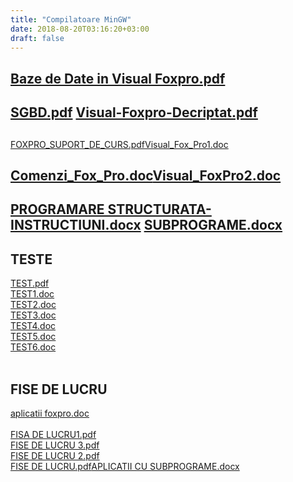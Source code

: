 ```yaml
---
title: "Compilatoare MinGW"
date: 2018-08-20T03:16:20+03:00
draft: false
---
```


<html>
  <head>
    <title>DomnulTudor - FOXPRO</title>
    <link rel="stylesheet" href="static/style.css" type="text/css" />
    <meta http-equiv="Content-Type" content="text/html;charset=utf-8" />
  </head>
  <body>
    <div class="wiki" id="content_view" style="display: block;">
<h2 id="toc0"> </h2>
 <h2 id="toc1"><a name="x-file:Baze de Date in Visual Foxpro.pdf"></a><a href="files/Baze%20de%20Date%20in%20Visual%20Foxpro.pdf">Baze de Date in Visual Foxpro.pdf</a></h2>
 <h2 id="toc2"><a name="x-file:SGBD.pdf file:Visual-Foxpro-Decriptat.pdf"></a><a href="files/SGBD.pdf">SGBD.pdf</a> <a href="files/Visual-Foxpro-Decriptat.pdf">Visual-Foxpro-Decriptat.pdf</a></h2>
 <h2 id="toc3"> </h2>
 <a href="files/FOXPRO_SUPORT_DE_CURS.pdf">FOXPRO_SUPORT_DE_CURS.pdf</a><a href="files/Visual_Fox_Pro1.doc">Visual_Fox_Pro1.doc</a><br />
<h2 id="toc4"><a name="x-file:Comenzi_Fox_Pro.docfile:Visual_FoxPro2.doc"></a><a href="files/Comenzi_Fox_Pro.doc">Comenzi_Fox_Pro.doc</a><a href="files/Visual_FoxPro2.doc">Visual_FoxPro2.doc</a></h2>
 <h2 id="toc5"> </h2>
 <h2 id="toc6"><a name="x-file:PROGRAMARE STRUCTURATA-INSTRUCTIUNI.docx file:SUBPROGRAME.docx"></a><a href="files/PROGRAMARE%20STRUCTURATA-INSTRUCTIUNI.docx">PROGRAMARE STRUCTURATA-INSTRUCTIUNI.docx</a> <a href="files/SUBPROGRAME.docx">SUBPROGRAME.docx</a></h2>
 <h2 id="toc7"><a name="x-TESTE"></a>TESTE</h2>
 <a href="files/TEST.pdf">TEST.pdf</a><br />
<a href="files/TEST1.doc">TEST1.doc</a><br />
<a href="files/TEST2.doc">TEST2.doc</a><br />
<a href="files/TEST3.doc">TEST3.doc</a><br />
<a href="files/TEST4.doc">TEST4.doc</a><br />
<a href="files/TEST5.doc">TEST5.doc</a><br />
<a href="files/TEST6.doc">TEST6.doc</a><br />
<br />
<h2 id="toc8"><a name="x-FISE DE LUCRU"></a>FISE DE LUCRU</h2>
 <a href="files/aplicatii%20foxpro.doc">aplicatii foxpro.doc</a><br />
<br />
<a href="files/FISA%20DE%20LUCRU1.pdf">FISA DE LUCRU1.pdf</a><br />
<a href="files/FISE%20DE%20LUCRU%203.pdf">FISE DE LUCRU 3.pdf</a><br />
<a href="files/FISE%20DE%20LUCRU%202.pdf">FISE DE LUCRU 2.pdf</a><br />
<a href="files/FISE%20DE%20LUCRU.pdf">FISE DE LUCRU.pdf</a><a href="files/APLICATII%20CU%20SUBPROGRAME.docx">APLICATII CU SUBPROGRAME.docx</a>
    </div>
  </body>
</html>